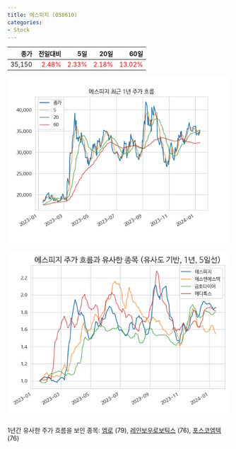 ```yaml
---
title: 에스피지 (058610)
categories:
- Stock
---
```


|종가|전일대비|5일|20일|60일|
|---:|-------:|--:|---:|---:|
|35,150|<span style="color: red">2.48%</span>|<span style="color: red">2.33%</span>|<span style="color: red">2.18%</span>|<span style="color: red">13.02%</span>|


<!-- more -->

![058610](/assets/images/stock/058610.png)

![058610](/assets/images/stock/058610_sim.png)

1년간 유사한 주가 흐름을 보인 종목:
[엠로](/stock/058970/) (79),
[레인보우로보틱스](/stock/277810/) (76),
[포스코엠텍](/stock/009520/) (76)
